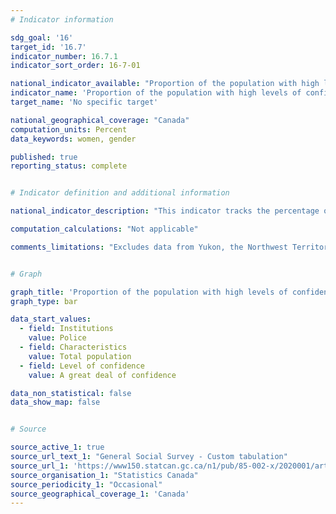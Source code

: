 ```yaml
---
# Indicator information

sdg_goal: '16'
target_id: '16.7'
indicator_number: 16.7.1
indicator_sort_order: 16-7-01

national_indicator_available: "Proportion of the population with high levels of confidence in selected institutions"
indicator_name: 'Proportion of the population with high levels of confidence in selected institutions'
target_name: 'No specific target'

national_geographical_coverage: "Canada"
computation_units: Percent
data_keywords: women, gender

published: true
reporting_status: complete


# Indicator definition and additional information

national_indicator_description: "This indicator tracks the percentage of the population with high levels of confidence in selected institutions"

computation_calculations: "Not applicable"

comments_limitations: "Excludes data from Yukon, the Northwest Territories and Nunavut."


# Graph

graph_title: 'Proportion of the population with high levels of confidence in selected institutions'
graph_type: bar

data_start_values:
  - field: Institutions
    value: Police
  - field: Characteristics
    value: Total population
  - field: Level of confidence
    value: A great deal of confidence

data_non_statistical: false
data_show_map: false


# Source

source_active_1: true
source_url_text_1: "General Social Survey - Custom tabulation"
source_url_1: 'https://www150.statcan.gc.ca/n1/pub/85-002-x/2020001/article/00014/tbl/tbl01-eng.htm'
source_organisation_1: "Statistics Canada"
source_periodicity_1: "Occasional"
source_geographical_coverage_1: 'Canada'
---
```

